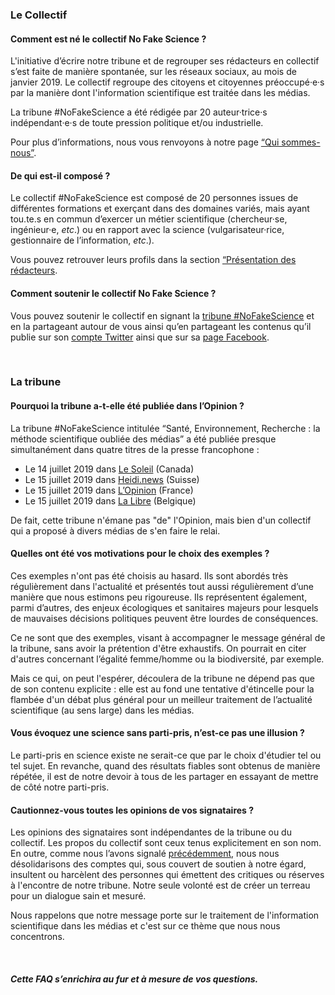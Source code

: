 ### Le Collectif ###
#### Comment est né le collectif No Fake Science ?
L'initiative d’écrire notre tribune et de regrouper ses rédacteurs en collectif s’est faite de manière spontanée, sur les réseaux sociaux, au mois de janvier 2019. Le collectif regroupe des citoyens et citoyennes préoccupé·e·s par la manière dont l'information scientifique est traitée dans les médias.

La tribune #NoFakeScience a été rédigée par 20 auteur·trice·s indépendant·e·s de toute pression politique et/ou industrielle.

Pour plus d’informations, nous vous renvoyons à notre page [“Qui sommes-nous”](https://nofake.science/a-propos).

#### De qui est-il composé ?
Le collectif #NoFakeScience est composé de 20 personnes issues de différentes formations et exerçant dans des domaines variés, mais ayant tou.te.s en commun d’exercer un métier scientifique (chercheur·se, ingénieur·e, *etc*.) ou en rapport avec la science (vulgarisateur·rice, gestionnaire de l’information, *etc*.).

Vous pouvez retrouver leurs profils dans la section [“Présentation des rédacteurs](https://nofake.science/writers).

#### Comment soutenir le collectif No Fake Science ?
Vous pouvez soutenir le collectif en signant la [tribune #NoFakeScience](https://nofake.science/tribune) et en la partageant autour de vous ainsi qu’en partageant les contenus qu’il publie sur son [compte Twitter](https://twitter.com/nofake_science) ainsi que sur sa [page Facebook](https://www.facebook.com/CollectifNoFakeScience).

<br/>

### La tribune
#### Pourquoi la tribune a-t-elle été publiée dans l’Opinion ?
La tribune #NoFakeScience intitulée “Santé, Environnement, Recherche : la méthode scientifique oubliée des médias” a été publiée presque simultanément dans quatre titres de la presse francophone :
  - Le 14 juillet 2019 dans [Le Soleil](https://www.lesoleil.com/actualite/science/la-methode-scientifique-oubliee-dans-les-medias-b2ffb3daae4555df5a140e0252b067ef) (Canada)
  - Le 15 juillet 2019 dans [Heidi.news](https://www.heidi.news/articles/sante-environnement-recherche-la-methode-scientifique-oubliee-des-medias) (Suisse)
  - Le 15 juillet 2019 dans [L’Opinion](https://www.lopinion.fr/edition/politique/science-ne-saurait-avoir-parti-pris-l-appel-250-scientifiques-aux-192812) (France)
  - Le 15 juillet 2019 dans [La Libre](https://www.lalibre.be/debats/opinions/pour-lutter-contre-les-fake-news-les-scientifiques-ne-doivent-pas-devenir-les-ennemis-des-journalistes-5d287ca2f20d5a58a827f72f) (Belgique)

De fait, cette tribune n'émane pas "de" l'Opinion, mais bien d'un collectif qui a proposé à divers médias de s'en faire le relai.

#### Quelles ont été vos motivations pour le choix des exemples ?
Ces exemples n'ont pas été choisis au hasard. Ils sont abordés très régulièrement dans l'actualité et présentés tout aussi régulièrement d’une manière que nous estimons peu rigoureuse. Ils représentent également, parmi d’autres, des enjeux écologiques et sanitaires majeurs pour lesquels de mauvaises décisions politiques peuvent être lourdes de conséquences.

Ce ne sont que des exemples, visant à accompagner le message général de la tribune, sans avoir la prétention d'être exhaustifs. On pourrait en citer d'autres concernant l’égalité femme/homme ou la biodiversité, par exemple.

Mais ce qui, on peut l'espérer, découlera de la tribune ne dépend pas que de son contenu explicite : elle est au fond une tentative d'étincelle pour la flambée d'un débat plus général pour un meilleur traitement de l’actualité scientifique (au sens large) dans les médias.

#### Vous évoquez une science sans parti-pris, n’est-ce pas une illusion ?
Le parti-pris en science existe ne serait-ce que par le choix d'étudier tel ou tel sujet. En revanche, quand des résultats fiables sont obtenus de manière répétée, il est de notre devoir à tous de les partager en essayant de mettre de côté notre parti-pris.

#### Cautionnez-vous toutes les opinions de vos signataires ?
Les opinions des signataires sont indépendantes de la tribune ou du collectif. Les propos du collectif sont ceux tenus explicitement en son nom. En outre, comme nous l’avons signalé [précédemment](https://twitter.com/nofake_science/status/1151746840808886274), nous nous désolidarisons des comptes qui, sous couvert de soutien à notre égard, insultent ou harcèlent des personnes qui émettent des critiques ou réserves à l'encontre de notre tribune. Notre seule volonté est de créer un terreau pour un dialogue sain et mesuré.

Nous rappelons que notre message porte sur le traitement de l'information scientifique dans les médias et c'est sur ce thème que nous nous concentrons.

<br/>

##### Cette FAQ s’enrichira au fur et à mesure de vos questions.
